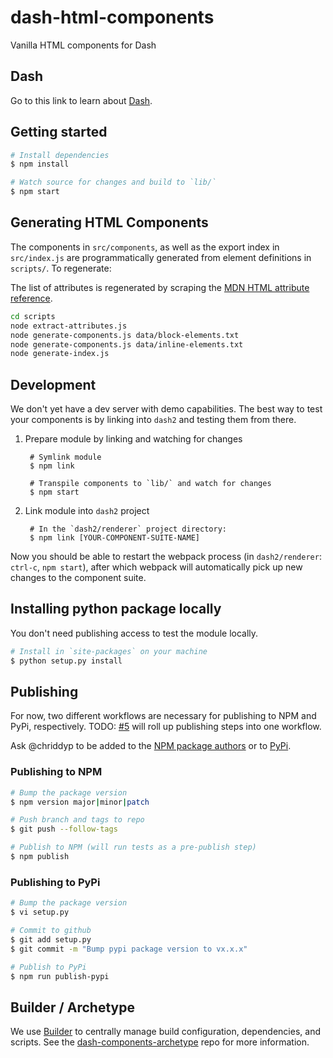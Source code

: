 # dash-html-components

Vanilla HTML components for Dash

## Dash

Go to this link to learn about [Dash][].

## Getting started

```sh
# Install dependencies
$ npm install

# Watch source for changes and build to `lib/`
$ npm start
```

## Generating HTML Components

The components in `src/components`, as well as the export index in
`src/index.js` are programmatically generated from element definitions in
`scripts/`. To regenerate:

The list of attributes is regenerated by scraping the
[MDN HTML attribute reference][].

```sh
cd scripts
node extract-attributes.js
node generate-components.js data/block-elements.txt
node generate-components.js data/inline-elements.txt
node generate-index.js
```

## Development

We don't yet have a dev server with demo capabilities. The best way to test
your components is by linking into `dash2` and testing them from there.

1. Prepare module by linking and watching for changes

        # Symlink module
        $ npm link

        # Transpile components to `lib/` and watch for changes
        $ npm start

2. Link module into `dash2` project

        # In the `dash2/renderer` project directory:
        $ npm link [YOUR-COMPONENT-SUITE-NAME]

Now you should be able to restart the webpack process (in `dash2/renderer`:
`ctrl-c`, `npm start`), after which webpack will automatically pick up new
changes to the component suite.

## Installing python package locally

You don't need publishing access to test the module locally.

```sh
# Install in `site-packages` on your machine
$ python setup.py install
```

## Publishing

For now, two different workflows are necessary for publishing to NPM and PyPi,
respectively. TODO:
[#5](https://github.com/plotly/dash-components-archetype/issues/5) will roll up
publishing steps into one workflow.

Ask @chriddyp to be added to the [NPM package authors][] or to [PyPi][].

### Publishing to NPM

```sh
# Bump the package version
$ npm version major|minor|patch

# Push branch and tags to repo
$ git push --follow-tags

# Publish to NPM (will run tests as a pre-publish step)
$ npm publish
```

### Publishing to PyPi

```sh
# Bump the package version
$ vi setup.py

# Commit to github
$ git add setup.py
$ git commit -m "Bump pypi package version to vx.x.x"

# Publish to PyPi
$ npm run publish-pypi
```

## Builder / Archetype

We use [Builder][] to centrally manage build configuration, dependencies, and
scripts. See the [dash-components-archetype][] repo for more information.


[Builder]: https://github.com/FormidableLabs/builder
[Dash]: https://github.com/plotly/dash2
[dash-components-archetype]: https://github.com/plotly/dash-components-archetype
[MDN HTML attribute reference]: https://developer.mozilla.org/en-US/docs/Web/HTML/Attributes
[NPM package authors]: https://www.npmjs.com/package/dash-html-components/access
[PyPi]: https://pypi.python.org/pypi

